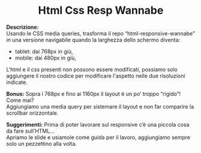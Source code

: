 <h1 align="center">Html Css Resp Wannabe</h1>


<b>Descrizione:</b><br>
Usando le CSS media queries, trasforma il repo “html-responsive-wannabe” in una versione navigabile quando la larghezza dello schermo diventa:
<ul><li>tablet: dai 768px in giù,</li>
<li>mobile: dai 480px in giù,</li></ul>
L'html e il css presenti non possono essere modificati, possiamo solo aggiungere il nostro codice per modificare l'aspetto nelle due risoluzioni indicate.<br>

<b>Bonus:</b>
Sopra i 768px e fino ai 1160px il layout è un po’ troppo “rigido”! Come mai? <br>
Aggiungiamo una media query per sistemare il layout e non far comparire la scrollbar orizzontale.<br>

<b>Suggerimenti:</b>
Prima di poter lavorare sul responsive c’è una piccola cosa da fare sull’HTML…<br>
Apriamo le slide e usiamole come guida per il lavoro, aggiungiamo sempre solo un pezzettino alla volta.